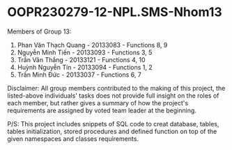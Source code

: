 # OOPR230279-12-NPL.SMS-Nhom13

Members of Group 13:
1. Phan Văn Thạch Quang - 20133083 - Functions 8, 9
2. Nguyễn Minh Tiến - 20133093 - Functions 3, 5
3. Trần Văn Thắng - 20133121 - Functions 4, 10
4. Huỳnh Nguyễn Tín - 20133094 - Functions 1, 2
5. Trần Minh Đức - 20133037 - Functions 6, 7

Disclaimer: All group members contributed to the making of this project, the listed-above individuals' tasks does not provide full insight on the roles of each member, but rather gives a summary of how the project's requirements are assigned by voted team leader at the beginning.

P/S: This project includes snippets of SQL code to creat database, tables, tables initialization, stored procedures and defined function on top of the given namespaces and classes requirements.
